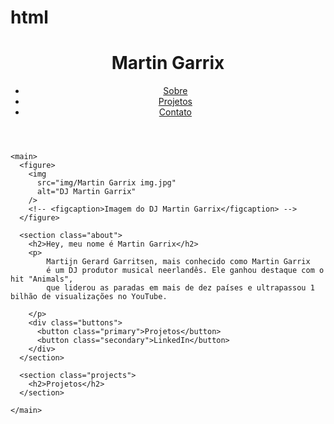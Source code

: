 # html
<!DOCTYPE html>
<html lang="en">
  <head>
    <meta charset="UTF-8" />
    <meta name="viewport" content="width=device-width, initial-scale=1.0" />
    <title>Martin Garrix page</title>
    <link rel="stylesheet" href="style.css" />
  </head>
  <body>
    <!-- //Versão 2 -->
    <header>
      <div class="header-left">
        <h1>Martin Garrix</h1>
      </div>
      <nav class="header-right">
        <ul>
          <li><a href="#sobre">Sobre</a></li>
          <li><a href="#projetos">Projetos</a></li>
          <li><a href="#contato">Contato</a></li>
        </ul>
      </nav>
    </header>

    <main>
      <figure>
        <img
          src="img/Martin Garrix img.jpg"
          alt="DJ Martin Garrix"
        />
        <!-- <figcaption>Imagem do DJ Martin Garrix</figcaption> -->
      </figure>

      <section class="about">
        <h2>Hey, meu nome é Martin Garrix</h2>
        <p>
            Martijn Gerard Garritsen, mais conhecido como Martin Garrix
            é um DJ produtor musical neerlandês. Ele ganhou destaque com o hit "Animals", 
            que liderou as paradas em mais de dez países e ultrapassou 1 bilhão de visualizações no YouTube. 
       
        </p>
        <div class="buttons">
          <button class="primary">Projetos</button>
          <button class="secondary">LinkedIn</button>
        </div>
      </section>

      <section class="projects">
        <h2>Projetos</h2>
      </section>

    </main>
  </body>
  <script src="script.js"></script>
</html>

